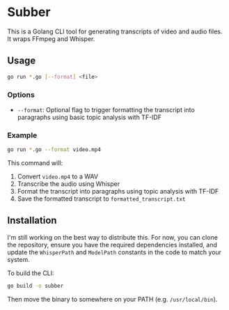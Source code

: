 # Subber

This is a Golang CLI tool for generating transcripts of video and audio files. It wraps FFmpeg and Whisper.

## Usage

```bash
go run *.go [--format] <file>
```

### Options

- `--format`: Optional flag to trigger formatting the transcript into paragraphs using basic topic analysis with TF-IDF

### Example

```bash
go run *.go --format video.mp4
```

This command will:

1. Convert `video.mp4` to a WAV
2. Transcribe the audio using Whisper
3. Format the transcript into paragraphs using topic analysis with TF-IDF
4. Save the formatted transcript to `formatted_transcript.txt`

## Installation

I'm still working on the best way to distribute this. For now, you can clone the repository, ensure you have the required dependencies installed, and update the `WhisperPath` and `ModelPath` constants in the code to match your system.

To build the CLI:

```bash
go build -o subber
```

Then move the binary to somewhere on your PATH (e.g. `/usr/local/bin`).
